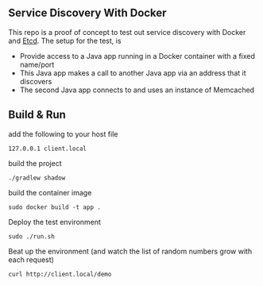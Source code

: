 ## Service Discovery With Docker
This repo is a proof of concept to test out service discovery with Docker and [Etcd](https://github.com/coreos/etcd). The setup for the test, is

- Provide access to a Java app running in a Docker container with a fixed name/port
- This Java app makes a call to another Java app via an address that it discovers
- The second Java app connects to and uses an instance of Memcached


## Build & Run

add the following to your host file

	127.0.0.1 client.local

build the project

	./gradlew shadow

build the container image

	sudo docker build -t app .

Deploy the test environment

	sudo ./run.sh

Beat up the environment (and watch the list of random numbers grow with each request)

	curl http://client.local/demo
